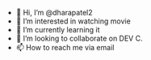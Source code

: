 - 👋 Hi, I’m @dharapatel2
- 👀 I’m interested in watching movie
- 🌱 I’m currently learning it
- 💞️ I’m looking to collaborate on DEV C.
- 📫 How to reach me via email

<!---
dharapatel2/dharapatel2 is a ✨ special ✨ repository because its `README.md` (this file) appears on your GitHub profile.
You can click the Preview link to take a look at your changes.
--->
